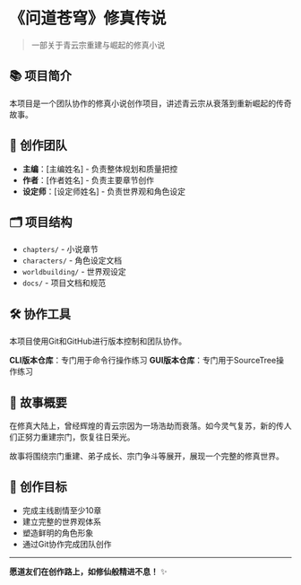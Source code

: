# 《问道苍穹》修真传说

> 一部关于青云宗重建与崛起的修真小说

## 📚 项目简介

本项目是一个团队协作的修真小说创作项目，讲述青云宗从衰落到重新崛起的传奇故事。

## 👥 创作团队

- **主编**：[主编姓名] - 负责整体规划和质量把控
- **作者**：[作者姓名] - 负责主要章节创作
- **设定师**：[设定师姓名] - 负责世界观和角色设定

## 🗂️ 项目结构

- `chapters/` - 小说章节
- `characters/` - 角色设定文档
- `worldbuilding/` - 世界观设定
- `docs/` - 项目文档和规范

## 🛠️ 协作工具

本项目使用Git和GitHub进行版本控制和团队协作。

**CLI版本仓库**：专门用于命令行操作练习
**GUI版本仓库**：专门用于SourceTree操作练习

## 📖 故事概要

在修真大陆上，曾经辉煌的青云宗因为一场浩劫而衰落。如今灵气复苏，新的传人们正努力重建宗门，恢复往日荣光。

故事将围绕宗门重建、弟子成长、宗门争斗等展开，展现一个完整的修真世界。

## 🎯 创作目标

- 完成主线剧情至少10章
- 建立完整的世界观体系
- 塑造鲜明的角色形象
- 通过Git协作完成团队创作

---

**愿道友们在创作路上，如修仙般精进不息！** ✨
